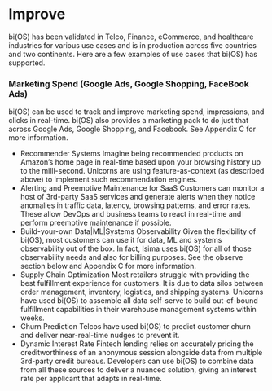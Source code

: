# Improve

bi(OS) has been validated in Telco, Finance, eCommerce, and healthcare industries for various use cases and is in
production across five countries and two continents.  Here are a few examples of use cases that bi(OS) has supported.

### Marketing Spend (Google Ads, Google Shopping, FaceBook Ads)
bi(OS) can be used to track and improve marketing spend, impressions, and clicks in real-time.  bi(OS) also provides
a marketing pack to do just that across Google Ads, Google Shopping, and Facebook.  See Appendix C for more information.

* Recommender Systems
  Imagine being recommended products on Amazon’s home page in real-time based upon your browsing history up to the
  milli-second.  Unicorns are using feature-as-context (as described above) to implement such recommendation engines.
* Alerting and Preemptive Maintenance for SaaS
  Customers can monitor a host of 3rd-party SaaS services and generate alerts when they notice anomalies in traffic data,
  latency, browsing patterns, and error rates. These allow DevOps and business teams to react in real-time and perform
  preemptive maintenance if possible.
* Build-your-own Data|ML|Systems Observability
  Given the flexibility of bi(OS), most customers can use it for data, ML and systems observability out of the box.
  In fact, Isima uses bi(OS) for all of those observability needs and also for billing purposes.  See the observe
  section below and Appendix C for more information.
* Supply Chain Optimization
  Most retailers struggle with providing the best fulfillment experience for customers.  It is due to data silos between
  order management, inventory, logistics, and shipping systems.  Unicorns have used bi(OS) to assemble all data
  self-serve to build out-of-bound fulfillment capabilities in their warehouse management systems within weeks.
* Churn Prediction
  Telcos have used bi(OS) to predict customer churn and deliver near-real-time nudges to prevent it.
* Dynamic Interest Rate
  Fintech lending relies on accurately pricing the creditworthiness of an anonymous session alongside data from
  multiple 3rd-party credit bureaus.  Developers can use bi(OS) to combine data from all these sources to  deliver
  a nuanced solution, giving an interest rate per applicant that adapts in real-time.


